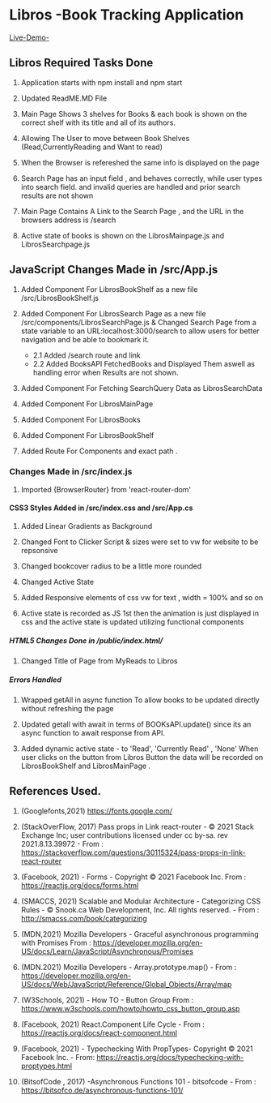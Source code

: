 # Libros -Book Tracking Application
[Live-Demo-](https://libros-bookshelf-andgoedu.netlify.app)

## Libros Required Tasks Done

1. Application starts with npm install and npm start 

2. Updated ReadME.MD File 

3. Main Page Shows 3 shelves for Books
    & each book is shown on the correct shelf with its title and all of its authors.

4. Allowing The User to move between 
    Book Shelves (Read,CurrentlyReading and Want to read)

5. When the Browser is refereshed 
    the same info is displayed on the page

6. Search Page has an input field ,
    and behaves correctly, while user types into search field.
    and invalid queries are handled and prior search results are not shown 

7. Main Page Contains A Link to the Search Page , and the URL in the browsers address is /search

9. Active state of books is shown on the LibrosMainpage.js and LibrosSearchpage.js


## JavaScript Changes Made in /src/App.js 

1. Added Component For LibrosBookShelf as a new file /src/LibrosBookShelf.js

2. Added Component For LibrosSearch Page as a new file /src/components/LibrosSearchPage.js &
Changed Search Page from a state variable to an URL:localhost:3000/search  to allow users for better navigation and be able to bookmark it.

    - 2.1 Added /search route and link
    - 2.2 Added BooksAPI FetchedBooks and Displayed Them aswell as handling error when 
    Results are not shown.

3. Added Component For Fetching SearchQuery Data as LibrosSearchData 

4. Added Component For LibrosMainPage 

5. Added Component For LibrosBooks 
   
6. Added Component For LibrosBookShelf

7. Added Route For Components and exact path .
 

### Changes Made in /src/index.js 

1. Imported {BrowserRouter} from 'react-router-dom'


#### CSS3 Styles Added in /src/index.css and /src/App.cs


1. Added Linear Gradients as Background

2. Changed Font to Clicker Script & sizes were set to vw for website to be repsonsive

3. Changed bookcover radius to be a little more rounded
   
4. Changed Active State 
   
5. Added Responsive elements of css vw for text , width = 100% and so on
   
6. Active state is recorded as JS 1st then the animation is just displayed in css and the active state is updated utilizing functional components

##### HTML5 Changes Done in /public/index.html/

1. Changed Title of Page from MyReads to Libros
 
##### Errors Handled 

1. Wrapped getAll in async function 
   To allow books to be updated directly without refreshing the page

2. Updated getall with await in terms of BOOKsAPI.update()  since its an async function to await response from API.

3. Added dynamic active state - to 'Read', 'Currently Read' , 'None' 
When user clicks on the button 
from Libros Button the data will be recorded on LibrosBookShelf and LibrosMainPage .


## References Used.

1. (Googlefonts,2021) https://fonts.google.com/

2. (StackOverFlow, 2017) Pass props in Link react-router - © 2021 Stack Exchange Inc; user contributions licensed under cc by-sa. rev 2021.8.13.39972 - From : https://stackoverflow.com/questions/30115324/pass-props-in-link-react-router

3. (Facebook, 2021) - Forms - Copyright © 2021 Facebook Inc. From : https://reactjs.org/docs/forms.html

4. (SMACCS, 2021) Scalable and Modular Architecture  - Categorizing CSS Rules - © Snook.ca Web Development, Inc. All rights reserved. - From : http://smacss.com/book/categorizing

5. (MDN,2021) Mozilla Developers - Graceful asynchronous programming with Promises From : https://developer.mozilla.org/en-US/docs/Learn/JavaScript/Asynchronous/Promises 
   
6.  (MDN.2021) Mozilla Developers - Array.prototype.map() - From : https://developer.mozilla.org/en-US/docs/Web/JavaScript/Reference/Global_Objects/Array/map

7. (W3Schools, 2021) - How TO - Button Group From : https://www.w3schools.com/howto/howto_css_button_group.asp  

8. (Facebook, 2021) React.Component Life Cycle - From : https://reactjs.org/docs/react-component.html
   
9. (Facebook, 2021) -  Typechecking With PropTypes- Copyright © 2021 Facebook Inc. - From: https://reactjs.org/docs/typechecking-with-proptypes.html 
    
10. (BitsofCode , 2017) -Asynchronous Functions 101 - bitsofcode - From : https://bitsofco.de/asynchronous-functions-101/
